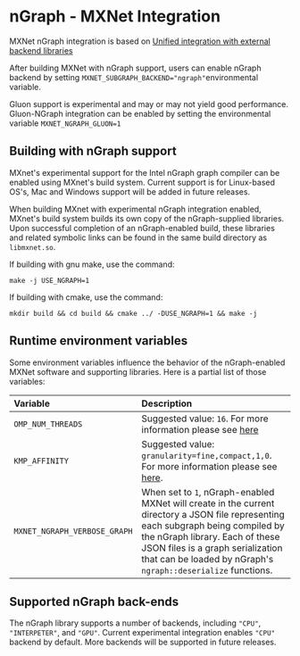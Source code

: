 # nGraph - MXNet Integration
MXNet nGraph integration is based on [Unified integration with external backend libraries](https://cwiki.apache.org/confluence/display/MXNET/Unified+integration+with+external+backend+libraries)

After building MXNet with nGraph support, users can enable nGraph backend by setting `MXNET_SUBGRAPH_BACKEND="ngraph"`environmental variable. 

Gluon support is experimental and may or may not yield good performance. Gluon-NGraph 
integration can be enabled by setting the environmental variable `MXNET_NGRAPH_GLUON=1`

## Building with nGraph support
MXnet's experimental support for the Intel nGraph graph compiler can be enabled
using MXnet's build system. Current support is for Linux-based OS's, Mac and Windows
support will be added in future releases.

When building MXnet with experimental nGraph integration enabled, MXnet's build
system builds its own copy of the nGraph-supplied libraries.  Upon successful
completion of an nGraph-enabled build, these libraries and related symbolic links
can be found in the same build directory as `libmxnet.so`.

If building with gnu make, use the command:

`make -j USE_NGRAPH=1`

If building with cmake, use the command:

`mkdir build && cd build && cmake ../ -DUSE_NGRAPH=1 && make -j`

## Runtime environment variables
Some environment variables influence the behavior of the
nGraph-enabled MXNet software and supporting libraries.  Here is a partial list of those variables:

| Variable  | Description |
| :-------- | :---------- |
| `OMP_NUM_THREADS`            | Suggested value: `16`.  For more information please see [here](https://software.intel.com/en-us/mkl-windows-developer-guide-setting-the-number-of-threads-using-an-openmp-environment-variable) |
| `KMP_AFFINITY`               | Suggested value: `granularity=fine,compact,1,0`.  For more information please see [here](https://software.intel.com/en-us/node/522691). |
| `MXNET_NGRAPH_VERBOSE_GRAPH` | When set to `1`, nGraph-enabled MXNet will create in the current directory a JSON file representing each subgraph being compiled by the nGraph library.  Each of these JSON files is a graph serialization that can be loaded by nGraph's `ngraph::deserialize`  functions. |

## Supported nGraph back-ends
The nGraph library supports a number of backends, including `"CPU"`, `"INTERPETER"`, and `"GPU"`. Current experimental integration enables `"CPU"` backend by default. More backends will be supported in future releases.
